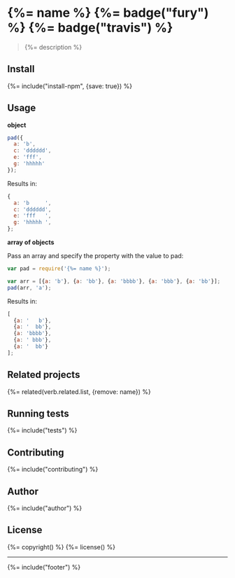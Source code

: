 # {%= name %} {%= badge("fury") %} {%= badge("travis") %}

> {%= description %}

## Install
{%= include("install-npm", {save: true}) %}

## Usage

**object**

```js
pad({
  a: 'b', 
  c: 'dddddd', 
  e: 'fff', 
  g: 'hhhhh'
});
```

Results in:

```js
{
  a: 'b     ',
  c: 'dddddd',
  e: 'fff   ',
  g: 'hhhhh ',
};
```

**array of objects**

Pass an array and specify the property with the value to pad:

```js
var pad = require('{%= name %}');

var arr = [{a: 'b'}, {a: 'bb'}, {a: 'bbbb'}, {a: 'bbb'}, {a: 'bb'}];
pad(arr, 'a');
```

Results in:

```js
[
  {a: '   b'},
  {a: '  bb'},
  {a: 'bbbb'},
  {a: ' bbb'},
  {a: '  bb'}
];
```

## Related projects
{%= related(verb.related.list, {remove: name}) %}  

## Running tests
{%= include("tests") %}

## Contributing
{%= include("contributing") %}

## Author
{%= include("author") %}

## License
{%= copyright() %}
{%= license() %}

***

{%= include("footer") %}
